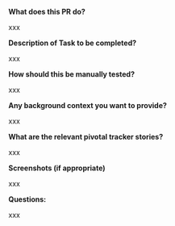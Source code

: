 **What does this PR do?**

xxx

**Description of Task to be completed?**

xxx

**How should this be manually tested?**

xxx

**Any background context you want to provide?**

xxx

**What are the relevant pivotal tracker stories?**

xxx

**Screenshots (if appropriate)**

xxx

**Questions:**

xxx